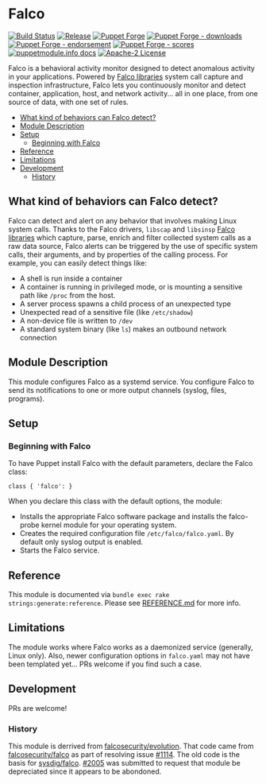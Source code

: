 # Falco

[![Build Status](https://github.com/voxpupuli/puppet-falco/workflows/CI/badge.svg)](https://github.com/voxpupuli/puppet-falco/actions?query=workflow%3ACI)
[![Release](https://github.com/voxpupuli/puppet-falco/actions/workflows/release.yml/badge.svg)](https://github.com/voxpupuli/puppet-falco/actions/workflows/release.yml)
[![Puppet Forge](https://img.shields.io/puppetforge/v/puppet/falco.svg)](https://forge.puppetlabs.com/puppet/falco)
[![Puppet Forge - downloads](https://img.shields.io/puppetforge/dt/puppet/falco.svg)](https://forge.puppetlabs.com/puppet/falco)
[![Puppet Forge - endorsement](https://img.shields.io/puppetforge/e/puppet/falco.svg)](https://forge.puppetlabs.com/puppet/falco)
[![Puppet Forge - scores](https://img.shields.io/puppetforge/f/puppet/falco.svg)](https://forge.puppetlabs.com/puppet/falco)
[![puppetmodule.info docs](http://www.puppetmodule.info/images/badge.png)](http://www.puppetmodule.info/m/puppet-falco)
[![Apache-2 License](https://img.shields.io/github/license/voxpupuli/puppet-falco.svg)](LICENSE)

Falco is a behavioral activity monitor designed to detect anomalous activity in your applications. Powered by [Falco libraries](https://github.com/falcosecurity/libs) system call capture and inspection infrastructure, Falco lets you continuously monitor and detect container, application, host, and network activity... all in one place, from one source of data, with one set of rules.

- [What kind of behaviors can Falco detect?](#what-kind-of-behaviors-can-falco-detect)
- [Module Description](#module-description)
- [Setup](#setup)
  - [Beginning with Falco](#beginning-with-falco)
- [Reference](#reference)
- [Limitations](#limitations)
- [Development](#development)
  - [History](#history)

## What kind of behaviors can Falco detect?

Falco can detect and alert on any behavior that involves making Linux system calls. Thanks to the Falco drivers,  `libscap` and `libsinsp` [Falco libraries](https://github.com/falcosecurity/libs) which capture, parse, enrich and filter collected system calls as a raw data source, Falco alerts can be triggered by the use of specific system calls, their arguments, and by properties of the calling process. For example, you can easily detect things like:

- A shell is run inside a container
- A container is running in privileged mode, or is mounting a sensitive path like `/proc` from the host.
- A server process spawns a child process of an unexpected type
- Unexpected read of a sensitive file (like `/etc/shadow`)
- A non-device file is written to `/dev`
- A standard system binary (like `ls`) makes an outbound network connection

## Module Description

This module configures Falco as a systemd service. You configure Falco to send its notifications to one or more output channels (syslog, files, programs).

## Setup

### Beginning with Falco

To have Puppet install Falco with the default parameters, declare the Falco class:

``` puppet
class { 'falco': }
```

When you declare this class with the default options, the module:

- Installs the appropriate Falco software package and installs the falco-probe kernel module for your operating system.
- Creates the required configuration file `/etc/falco/falco.yaml`. By default only syslog output is enabled.
- Starts the Falco service.

## Reference

This module is documented via `bundle exec rake strings:generate:reference`. Please see [REFERENCE.md](REFERENCE.md) for more info.

## Limitations

The module works where Falco works as a daemonized service (generally, Linux only). Also, newer configuration options in `falco.yaml` may not have been templated yet... PRs welcome if you find such a case.

## Development

PRs are welcome!

### History

This module is derrived from [falcosecurity/evolution](https://github.com/falcosecurity/evolution/tree/33a3025d1dedc3a6fbea814b8f3f80d275d6e3f0/integrations/puppet-module/falco). That code came from [falcosecurity/falco](https://github.com/falcosecurity/falco) as part of resolving issue [#1114](https://github.com/falcosecurity/falco/issues/1114). The old code is the basis for [sysdig/falco](https://forge.puppet.com/modules/sysdig/falco). [#2005](https://github.com/falcosecurity/falco/issues/2005) was submitted to request that module be depreciated since it appears to be abondoned.

